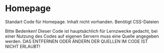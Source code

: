 # Homepage

Standart Code für Homepage. Inhalt nicht vorhanden. Benötigt CSS-Dateien


Bitte Bedenken! Dieser Code ist hauptsächlich für Lernzwecke gedacht, bei einer Nutzung des Codes auf eigenen Servern muss eine Quelle angegeben werden. DAS ENTFERNEN ODER ÄNDERN DER QUELLEN IM CODE IST NICHT ERLAUBT!
